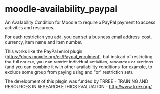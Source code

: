 # moodle-availability_paypal
An Availability Condition for Moodle to require a PayPal payment to access activities and resources.

For each restriction you add, you can set a business email address, cost, currency, item name and item number.

This works like the PayPal enrol plugin (https://docs.moodle.org/en/Paypal_enrolment), but instead of restricting the full course, you can restrict individual activities, resources or sections (and you can combine it with other availability conditions, for example, to exclude some group from paying using and "or" restriction set).

The development of this plugin was funded by TRREE - TRAINING AND RESOURCES IN RESEARCH ETHICS EVALUATION - http://www.trree.org/
